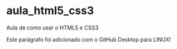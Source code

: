 <!DOCTYPE html>

# aula_html5_css3
Aula de como usar o HTML5 e CSS3
<p>Este parágrafo foi adicionado com o GitHub Desktop para LINUX!</p>
</html>